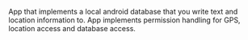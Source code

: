 App that implements a local android database that you write text and location information to. 
App implements permission handling for GPS, location access and database access.
